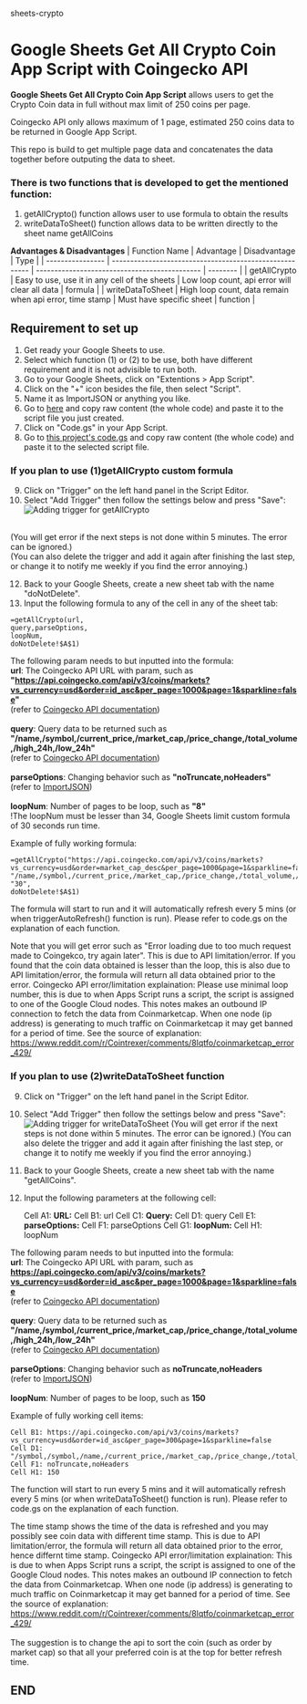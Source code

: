 sheets-crypto
# Google Sheets Get All Crypto Coin App Script with Coingecko API

**Google Sheets Get All Crypto Coin App Script** allows users to get the Crypto Coin data in full without max limit of 250 coins per page.

Coingecko API only allows maximum of 1 page, estimated 250 coins data to be returned in Google App Script. 

This repo is build to get multiple page data and concatenates the data together before outputing the data to sheet.

### There is two functions that is developed to get the mentioned function:
1. getAllCrypto() function allows user to use formula to obtain the results
2. writeDataToSheet() function allows data to be written directly to the sheet name getAllCoins

**Advantages & Disadvantages**
|   Function Name  |   Advantage                                             |  Disadvantage                                 |   Type   |
| ---------------- | ------------------------------------------------------- | --------------------------------------------- | -------- |
|   getAllCrypto   | Easy to use, use it in any cell of the sheets           | Low loop count, api error will clear all data | formula  |
| writeDataToSheet | High loop count, data remain when api error, time stamp | Must have specific sheet                      | function |


## Requirement to set up
1. Get ready your Google Sheets to use.
2. Select which function (1) or (2) to be use, both have different requirement and it is not advisible to run both.
3. Go to your Google Sheets, click on "Extentions > App Script".
4. Click on the "+" icon besides the file, then select "Script".
5. Name it as ImportJSON or anything you like.
6. Go to [here](https://github.com/bradjasper/ImportJSON/blob/master/ImportJSON.gs) and copy raw content (the whole code) and paste it to the script file you just created.
7. Click on "Code.gs" in your App Script.
8. Go to [this project's code.gs](https://github.com/melviinkhoo/sheets-crypto/blob/main/code.gs) and copy raw content (the whole code) and paste it to the selected script file.

  ### If you plan to use (1)getAllCrypto custom formula
  9. Click on "Trigger" on the left hand panel in the Script Editor.
  10. Select "Add Trigger" then follow the settings below and press "Save":
  ![Adding trigger for getAllCrypto](/assets/images/trigger_getAllCrypto.PNG)
  
  <br />(You will get error if the next steps is not done within 5 minutes. The error can be ignored.)
  <br />(You can also delete the trigger and add it again after finishing the last step, or change it to notify me weekly if you find the error annoying.)
  
  12. Back to your Google Sheets, create a new sheet tab with the name "doNotDelete".
  13. Input the following formula to any of the cell in any of the sheet tab:
  
  ```
  =getAllCrypto(url,
  query,parseOptions,
  loopNum,
  doNotDelete!$A$1)
  ```
  
  The following param needs to but inputted into the formula:
  <br />**url**:            The Coingecko API URL with param, such as **"https://api.coingecko.com/api/v3/coins/markets?vs_currency=usd&order=id_asc&per_page=1000&page=1&sparkline=false"**
  <br />                (refer to [Coingecko API documentation](https://www.coingecko.com/en/api/documentation))
  <br />
  <br />**query**:          Query data to be returned such as **"/name,/symbol,/current_price,/market_cap,/price_change,/total_volume,/high_24h,/low_24h"**
  <br />                (refer to [Coingecko API documentation](https://www.coingecko.com/en/api/documentation))
  <br />
  <br />**parseOptions**:   Changing behavior such as **"noTruncate,noHeaders"**
  <br />                (refer to [ImportJSON](https://github.com/bradjasper/ImportJSON/blob/master/ImportJSON.gs))
  <br />
  <br />**loopNum**:        Number of pages to be loop, such as **"8"**
  <br />                !The loopNum must be lesser than 34, Google Sheets limit custom formula of 30 seconds run time.
  
  Example of fully working formula:
   ```
   =getAllCrypto("https://api.coingecko.com/api/v3/coins/markets?vs_currency=usd&order=market_cap_desc&per_page=1000&page=1&sparkline=false",
   "/name,/symbol,/current_price,/market_cap,/price_change,/total_volume,/high_24h,/low_24h","noTruncate,noHeaders",
   "30",
   doNotDelete!$A$1)
   ```
   The formula will start to run and it will automatically refresh every 5 mins (or when triggerAutoRefresh() function is run).
   Please refer to code.gs on the explanation of each function.
   
   Note that you will get error such as "Error loading due to too much request made to Coingekco, try again later". This is due to API limitation/error.
   If you found that the coin data obtained is lesser than the loop, this is also due to API limitation/error, the formula will return all data obtained prior to the error.
   Coingecko API error/limitation explaination:
    Please use minimal loop number, this is due to when Apps Script runs a script, the script is assigned to one of the Google Cloud nodes. 
    This notes makes an outbound IP connection to fetch the data from Coinmarketcap. 
    When one node (ip address) is generating to much traffic on Coinmarketcap it may get banned for a period of time.
      See the source of explanation: https://www.reddit.com/r/Cointrexer/comments/8lqtfo/coinmarketcap_error_429/

  
  ### If you plan to use (2)writeDataToSheet function
  9. Click on "Trigger" on the left hand panel in the Script Editor.
  10. Select "Add Trigger" then follow the settings below and press "Save":
  ![Adding trigger for writeDataToSheet](/assets/images/trigger_writeDataToSheet.PNG)
  (You will get error if the next steps is not done within 5 minutes. The error can be ignored.) 
  (You can also delete the trigger and add it again after finishing the last step, or change it to notify me weekly if you find the error annoying.)
  
  12. Back to your Google Sheets, create a new sheet tab with the name "getAllCoins".
  13. Input the following parameters at the following cell:
        
        Cell A1: **URL:**
        Cell B1: url
        Cell C1: **Query:**
        Cell D1: query
        Cell E1: **parseOptions:**
        Cell F1: parseOptions
        Cell G1: **loopNum:**
        Cell H1: loopNum
        
  
  The following param needs to but inputted into the formula:
  <br />**url**:            The Coingecko API URL with param, such as **https://api.coingecko.com/api/v3/coins/markets?vs_currency=usd&order=id_asc&per_page=1000&page=1&sparkline=false**
  <br />                (refer to [Coingecko API documentation](https://www.coingecko.com/en/api/documentation))
  <br />
  <br />**query**:          Query data to be returned such as **"/name,/symbol,/current_price,/market_cap,/price_change,/total_volume,/high_24h,/low_24h"**
  <br />                (refer to [Coingecko API documentation](https://www.coingecko.com/en/api/documentation))
  <br />
  <br />**parseOptions**:   Changing behavior such as **noTruncate,noHeaders**
  <br />                (refer to [ImportJSON](https://github.com/bradjasper/ImportJSON/blob/master/ImportJSON.gs))
  <br />
  <br />**loopNum**:        Number of pages to be loop, such as **150**

  
  Example of fully working cell items:
  
    Cell B1: https://api.coingecko.com/api/v3/coins/markets?vs_currency=usd&order=id_asc&per_page=300&page=1&sparkline=false
    Cell D1: "/symbol,/symbol,/name,/current_price,/market_cap,/price_change,/total_volume,/high_24h,/low_24h"
    Cell F1: noTruncate,noHeaders
    Cell H1: 150
  
   The function  will start to run every 5 mins and it will automatically refresh every 5 mins (or when writeDataToSheet() function is run).
   Please refer to code.gs on the explanation of each function.
   
   The time stamp shows the time of the data is refreshed and you may possibly see coin data with different time stamp. 
   This is due to API limitation/error, the formula will return all data obtained prior to the error, hence differnt time stamp.
   Coingecko API error/limitation explaination:
    This is due to when Apps Script runs a script, the script is assigned to one of the Google Cloud nodes. 
    This notes makes an outbound IP connection to fetch the data from Coinmarketcap. 
    When one node (ip address) is generating to much traffic on Coinmarketcap it may get banned for a period of time.
      See the source of explanation: https://www.reddit.com/r/Cointrexer/comments/8lqtfo/coinmarketcap_error_429/
     <br /><br />The suggestion is to change the api to sort the coin (such as order by market cap) so that all your preferred coin is at the top for better refresh time. 

END
------------------------------------------------------------------------------------------------------------------------------------
